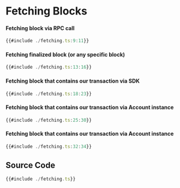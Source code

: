 # Fetching Blocks

#### Fetching block via RPC call

```ts
{{#include ./fetching.ts:9:11}}
```

#### Fetching finalized block (or any specific block)

```ts
{{#include ./fetching.ts:13:16}}
```

#### Fetching block that contains our transaction via SDK

```ts
{{#include ./fetching.ts:18:23}}
```

#### Fetching block that contains our transaction via Account instance

```ts
{{#include ./fetching.ts:25:30}}
```

#### Fetching block that contains our transaction via Account instance

```ts
{{#include ./fetching.ts:32:34}}
```

## Source Code

```ts
{{#include ./fetching.ts}}
```
